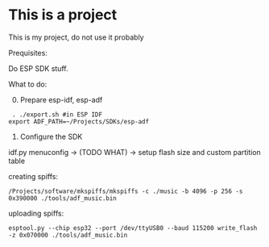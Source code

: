 # This is a project

This is my project, do not use it probably


Prequisites:

Do ESP SDK stuff.

What to do:

0. Prepare esp-idf, esp-adf
```
 . ./export.sh #in ESP IDF
export ADF_PATH=~/Projects/SDKs/esp-adf  
```


1. Configure the SDK

idf.py menuconfig -> (TODO WHAT) -> setup flash size and custom partition table

creating spiffs:
```
/Projects/software/mkspiffs/mkspiffs -c ./music -b 4096 -p 256 -s 0x390000 ./tools/adf_music.bin
```

uploading spiffs:
```
esptool.py --chip esp32 --port /dev/ttyUSB0 --baud 115200 write_flash -z 0x070000 ./tools/adf_music.bin
```